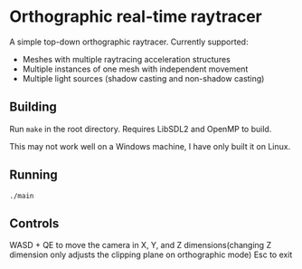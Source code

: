 # Orthographic real-time raytracer
A simple top-down orthographic raytracer. Currently supported:
* Meshes with multiple raytracing acceleration structures
* Multiple instances of one mesh with independent movement
* Multiple light sources (shadow casting and non-shadow casting)

## Building
Run ```make``` in the root directory. Requires LibSDL2 and OpenMP to build.

This may not work well on a Windows machine, I have only built it on Linux.

## Running
```./main```

## Controls
WASD + QE to move the camera in X, Y, and Z dimensions(changing Z dimension only adjusts the clipping plane on orthographic mode)
Esc to exit
